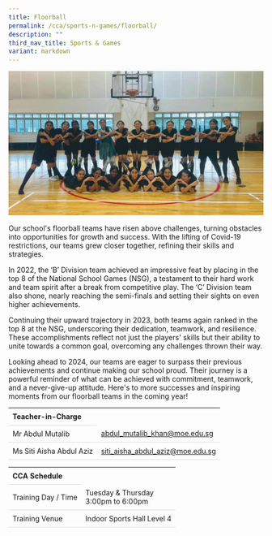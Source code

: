 ```yaml
---
title: Floorball
permalink: /cca/sports-n-games/floorball/
description: ""
third_nav_title: Sports & Games
variant: markdown
---
```

<style>
table {
  border-collapse: collapse;
  width: 100%;
}

th, td {
  padding: 8px;
  text-align: left;
  border-bottom: 1px solid #ddd;
}

tr:hover {background-color: #F5F5DC;}
</style>

<img src="/images/CCA/Floorball/2024_floorball.gif">

<p>Our school's floorball teams have risen above challenges, turning obstacles into opportunities for growth and success. With the lifting of Covid-19 restrictions, our teams grew closer together, refining their skills and strategies.</p>

<p>In 2022, the ‘B’ Division team achieved an impressive feat by placing in the top 8 of the National School Games (NSG), a testament to their hard work and team spirit after a break from competitive play. The ‘C’ Division team also shone, nearly reaching the semi-finals and setting their sights on even higher achievements.</p>

<p>Continuing their upward trajectory in 2023, both teams again ranked in the top 8 at the NSG, underscoring their dedication, teamwork, and resilience. These accomplishments reflect not just the players' skills but their ability to unite towards a common goal, overcoming any challenges thrown their way.</p> 

<p>Looking ahead to 2024, our teams are eager to surpass their previous achievements and continue making our school proud. Their journey is a powerful reminder of what can be achieved with commitment, teamwork, and a never-give-up attitude. Here's to more successes and inspiring moments from our floorball teams in the coming year! </p> 

<table>
	<tbody>
		<tr>
			<th colspan="1">Teacher-in-Charge</th>
</tr>
		<tr>
	<td rowspan="1">Mr Abdul Mutalib</td>
 <td><a target="" href="mailto:abdul_mutalib_khan@moe.edu.sg">abdul_mutalib_khan@moe.edu.sg</a></td>
	 	</tr>
<tr>
	<td rowspan="1">Ms Siti Aisha Abdul Aziz</td>
 <td><a target="" href="mailto:siti_aisha_abdul_aziz@moe.edu.sg">siti_aisha_abdul_aziz@moe.edu.sg</a></td>
	</tr>
</tbody>
</table>
<table>
	<tbody>
		<tr>
			<th colspan="1">CCA Schedule</th>
</tr>
		<tr>
	<td rowspan="1"> Training Day / Time</td>
<td>Tuesday &amp; Thursday<br>
	3:00pm to 6:00pm</td>
	 	</tr>
<tr>
	<td rowspan="1">Training Venue</td>
 <td rowspan="1"> Indoor Sports Hall Level 4 </td>
	</tr>
</tbody>
</table>